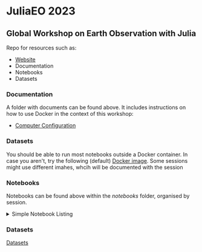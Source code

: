# JuliaEO 2023     
## Global Workshop on Earth Observation with Julia     
Repo for resources such as:
 + [Website](https://aircentre.github.io/JuliaEO/ "Up-to-date program")
 + Documentation
 + Notebooks
 + Datasets

### Documentation
A folder with documents can be found above. It includes instructions on how to use Docker in the context of this workshop:
+ [Computer Configuration](https://github.com/AIRCentre/JuliaEO/blob/5d5d1071fdac2bd65e2dc2471d74976432321280/docs/README-Docker-Intro.md "Docker Image")

### Datasets
You should be able to run most notebooks outside a Docker container. In case you aren't, try the following (default) [Docker image](https://doi.org/10.7910/DVN/OYBLGK). Some sessions might use different imahes, whcih will be documented with the session

### Notebooks
Notebooks can be found above within the *notebooks* folder, organised by session.

<details>
 <summary> Simple Notebook Listing </summary>
<p>

This is not necessarily a complete or up-to-date list. It notably omits notebooks used from the [JuliaClimate notebook stack](https://github.com/JuliaClimate/Notebooks#readme). 

1. Plenary sessions

- `plenary_sessions/The_Power_of_JuliaGeo/juliageo.ipynb`
- `plenary_sessions/Julia_showcases_in_Oceanography/01-DIVAnd-data-preparation.ipynb`
- `plenary_sessions/Julia_showcases_in_Oceanography/03-DINCAE-tutorial.ipynb`
- `plenary_sessions/Julia_showcases_in_Oceanography/02-DIVAnd-example-analysis-azores.ipynb`
- `plenary_sessions/SARProcessing_vision_state_of_affairs_and_roadmap/placeholderfile.jl`
- `plenary_sessions/Raster_data_Reading_Manipulating_and_Visualising/rasters_demo.jl`

2. Hands sessions

- `hands_on_sessions/Processing_LiDAR_elevation_point_clouds_using_vector_data_in_Julia/spacelidar.ipynb`
- `hands_on_sessions/Processing_LiDAR_elevation_point_clouds_using_vector_data_in_Julia/geointerface.ipynb`
- `hands_on_sessions/Processing_LiDAR_elevation_point_clouds_using_vector_data_in_Julia/pointclouds.ipynb`
- `hands_on_sessions/Data_Visualizations_with_Makie/Plots_Animations_&_Graphics/hands_on_makie no docker/hands-on-makie.ipynb`
- `hands_on_sessions/Data_Visualizations_with_Makie/Plots_Animations_&_Graphics/hands_on_makie/hands-on-makie.ipynb`
- `hands_on_sessions/Data_Visualizations_with_Makie/Visualization_of_Earth_Observations_Data/Vis_EOD.ipynb`
- `hands_on_sessions/Datacubes_for_high-resolution_EO_data/handson.ipynb`
- `hands_on_sessions/hands_on_makie/hands-on-makie.ipynb`
- `hands_on_sessions/Working_with_SAR_and_InSAR_Data/SARProcessing/3_Object_detection.ipynb`
- `hands_on_sessions/Working_with_SAR_and_InSAR_Data/SARProcessing/1_Load_Image.ipynb`
- `hands_on_sessions/Working_with_SAR_and_InSAR_Data/SARProcessing/4_insar.ipynb`
- `hands_on_sessions/Working_with_SAR_and_InSAR_Data/SARProcessing/2_Speckle.ipynb`
- `hands_on_sessions/Julia_Use_Case_for_Change_Detection/userqa.ipynb`
- `hands_on_sessions/Julia_for_beginners/Julia_for_beginners.ipynb`

- `hands_on_sessions/Advanced_Geodata_Science_&_Geostatistical_Learning/hands_on_geostats/geodatascience.jl`
- `hands_on_sessions/Advanced_Geodata_Science_&_Geostatistical_Learning/hands_on_geostats/geostatslearn.jl`
- `hands_on_sessions/Advanced_Geodata_Science_&_Geostatistical_Learning/hands_on_geostats/geodatascience-docker.jl`
- `hands_on_sessions/Data_Visualizations_with_Makie/Plots_Animations_&_Graphics/hands_on_makie no docker/widgets.jl`
- `hands_on_sessions/Data_Visualizations_with_Makie/Plots_Animations_&_Graphics/hands_on_makie no docker/clima-plot.jl`
- `hands_on_sessions/Data_Visualizations_with_Makie/Plots_Animations_&_Graphics/hands_on_makie/widgets.jl`
- `hands_on_sessions/Data_Visualizations_with_Makie/Plots_Animations_&_Graphics/hands_on_makie/clima-plot.jl`
- `hands_on_sessions/Data_Visualizations_with_Makie/Visualization_of_Earth_Observations_Data/genzarr.jl`
- `hands_on_sessions/Datacubes_for_high-resolution_EO_data/placeholderfile.jl`
- `hands_on_sessions/Land_Cover_Classification_of_Earth_Observation_images/rasters_flux_eo_classification.jl`
- `hands_on_sessions/Retrieving_satellite_and_reanalysis_data_from_EO_servers/02-NASAPrecipitation.jl`
- `hands_on_sessions/Retrieving_satellite_and_reanalysis_data_from_EO_servers/01-GeoRegions.jl`
- `hands_on_sessions/RF_classification_using_marida/RF_classification_using_marida.jl`
- `hands_on_sessions/hands_on_makie/widgets.jl`
- `hands_on_sessions/hands_on_makie/clima-plot.jl`
- `hands_on_sessions/Working_with_SAR_and_InSAR_Data/SARProcessing/figures/misc/azores_image.jl`
- `hands_on_sessions/Working_with_SAR_and_InSAR_Data/SARProcessing/figures/misc/Create_example_data.jl`
- `hands_on_sessions/Julia_Use_Case_for_Change_Detection/userqa_full.jl`
- `hands_on_sessions/Julia_Use_Case_for_Change_Detection/plot_sentinel1.jl`

## Environment Files for Jupyter Notebooks

- `plenary_sessions/The_Power_of_JuliaGeo/Manifest.toml`
- `plenary_sessions/The_Power_of_JuliaGeo/Project.toml`
- `plenary_sessions/Julia_showcases_in_Oceanography/Manifest.toml`
- `plenary_sessions/Julia_showcases_in_Oceanography/Project.toml`
- `plenary_sessions/Data_science_big_data_and _cloud_native_solutions/Manifest.toml`
- `plenary_sessions/Data_science_big_data_and _cloud_native_solutions/Project.toml`
- `hands_on_sessions/Data_Visualizations_with_Makie/Plots_Animations_&_Graphics/hands_on_makie no docker/Project.toml`
- `hands_on_sessions/Data_Visualizations_with_Makie/Visualization_of_Earth_Observations_Data/Manifest.toml`
- `hands_on_sessions/Data_Visualizations_with_Makie/Visualization_of_Earth_Observations_Data/done_at_Workshop/Manifest.toml`
- `hands_on_sessions/Data_Visualizations_with_Makie/Visualization_of_Earth_Observations_Data/Project.toml`
- `hands_on_sessions/Datacubes_for_high-resolution_EO_data/Manifest.toml`
- `hands_on_sessions/Datacubes_for_high-resolution_EO_data/Project.toml`
- `hands_on_sessions/Retrieving_satellite_and_reanalysis_data_from_EO_servers/Manifest.toml`
- `hands_on_sessions/Retrieving_satellite_and_reanalysis_data_from_EO_servers/Project.toml`
- `hands_on_sessions/Julia_Use_Case_for_Change_Detection/Manifest.toml`
- `hands_on_sessions/Julia_Use_Case_for_Change_Detection/Project.toml`
- `hands_on_sessions/Julia_for_beginners/Manifest.toml`
- `hands_on_sessions/Julia_for_beginners/Project.toml`

</p>
</details>

### Datasets
[Datasets](https://github.com/gdcc/Dataverse.jl#readme "Dataverse archive")


